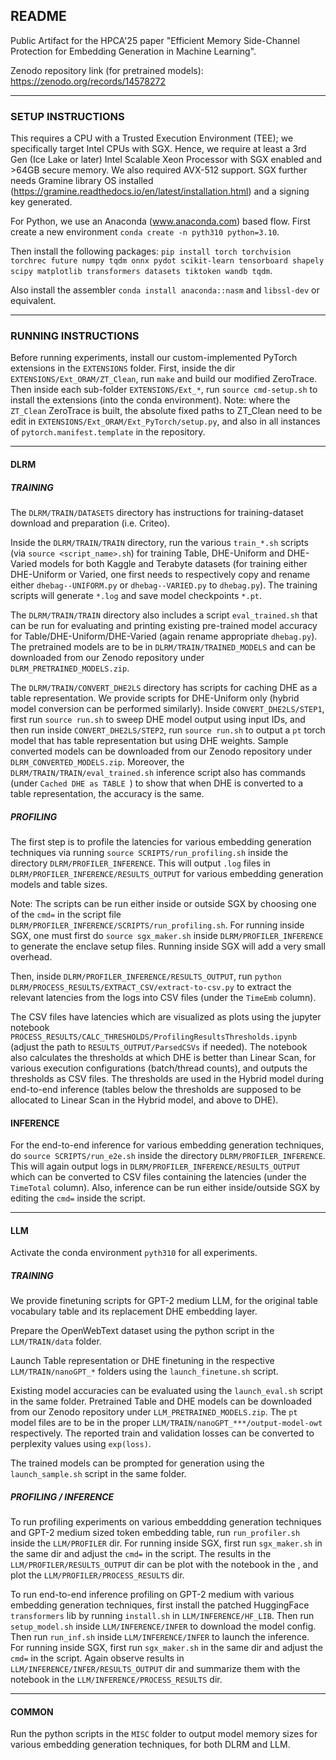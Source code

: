 
## README

Public Artifact for the HPCA'25 paper "Efficient Memory Side-Channel Protection for Embedding Generation in Machine Learning".

Zenodo repository link (for pretrained models): https://zenodo.org/records/14578272

---


### SETUP INSTRUCTIONS

This requires a CPU with a Trusted Execution Environment (TEE); we specifically target Intel CPUs with SGX. 
Hence, we require at least a 3rd Gen (Ice Lake or later) Intel Scalable Xeon Processor with SGX enabled and >64GB secure memory.
We also required AVX-512 support.
SGX further needs Gramine library OS installed (https://gramine.readthedocs.io/en/latest/installation.html) and a signing key generated.

For Python, we use an Anaconda (www.anaconda.com) based flow.
First create a new environment `conda create -n pyth310 python=3.10`.

Then install the following packages:
`pip install torch torchvision torchrec future numpy tqdm onnx pydot scikit-learn tensorboard shapely scipy matplotlib transformers datasets tiktoken wandb tqdm`.

Also install the assembler `conda install anaconda::nasm` and `libssl-dev` or equivalent.

---

### RUNNING INSTRUCTIONS

Before running experiments, install our custom-implemented PyTorch extensions in the `EXTENSIONS` folder.
First, inside the dir `EXTENSIONS/Ext_ORAM/ZT_Clean`, run `make` and build our modified ZeroTrace.
Then inside each sub-folder `EXTENSIONS/Ext_*`, run `source cmd-setup.sh` to install the extensions (into the conda environment).
Note: where the `ZT_Clean` ZeroTrace is built, the absolute fixed paths to ZT_Clean need to be edit in `EXTENSIONS/Ext_ORAM/Ext_PyTorch/setup.py`, and also in all instances of `pytorch.manifest.template` in the repository.

---

#### DLRM

##### TRAINING 

The `DLRM/TRAIN/DATASETS` directory has instructions for training-dataset download and preparation (i.e. Criteo).

Inside the `DLRM/TRAIN/TRAIN` directory, run the various `train_*.sh` scripts (via `source <script_name>.sh`) for training Table, DHE-Uniform and DHE-Varied models for both Kaggle and Terabyte datasets (for training either DHE-Uniform or Varied, one first needs to respectively copy and rename either `dhebag--UNIFORM.py` or `dhebag--VARIED.py` to `dhebag.py`).
The training scripts will generate `*.log` and save model checkpoints `*.pt`.

The `DLRM/TRAIN/TRAIN` directory also includes a script `eval_trained.sh` that can be run for evaluating and printing existing pre-trained model accuracy for Table/DHE-Uniform/DHE-Varied (again rename appropriate `dhebag.py`). The pretrained models are to be in `DLRM/TRAIN/TRAINED_MODELS` and can be downloaded from our Zenodo repository under `DLRM_PRETRAINED_MODELS.zip`.

The `DLRM/TRAIN/CONVERT_DHE2LS` directory has scripts for caching DHE as a table representation. We provide scripts for DHE-Uniform only (hybrid model conversion can be performed similarly).
Inside `CONVERT_DHE2LS/STEP1`, first run `source run.sh` to sweep DHE model output using input IDs, and then run inside `CONVERT_DHE2LS/STEP2`, run `source run.sh` to output a `pt` torch model that has table representation but using DHE weights. Sample converted models can be downloaded from our Zenodo repository under `DLRM_CONVERTED_MODELS.zip`.
Moreover, the `DLRM/TRAIN/TRAIN/eval_trained.sh` inference script also has commands (under `Cached DHE as TABLE `) to show that when DHE is converted to a table representation, the accuracy is the same.


##### PROFILING

The first step is to profile the latencies for various embedding generation techniques via running `source SCRIPTS/run_profiling.sh` inside the directory `DLRM/PROFILER_INFERENCE`. 
This will output `.log` files in `DLRM/PROFILER_INFERENCE/RESULTS_OUTPUT` for various embedding generation models and table sizes.

Note: The scripts can be run either inside or outside SGX by choosing one of the `cmd=` in the script file `DLRM/PROFILER_INFERENCE/SCRIPTS/run_profiling.sh`. 
For running inside SGX, one must first do `source sgx_maker.sh` inside `DLRM/PROFILER_INFERENCE` to generate the enclave setup files.
Running inside SGX will add a very small overhead.

Then, inside `DLRM/PROFILER_INFERENCE/RESULTS_OUTPUT`, run `python DLRM/PROCESS_RESULTS/EXTRACT_CSV/extract-to-csv.py` to extract the relevant latencies from the logs into CSV files (under the `TimeEmb` column).

The CSV files have latencies which are visualized as plots using the jupyter notebook `PROCESS_RESULTS/CALC_THRESHOLDS/ProfilingResultsThresholds.ipynb` (adjust the path to `RESULTS_OUTPUT/ParsedCSVs` if needed).
The notebook also calculates the thresholds at which DHE is better than Linear Scan, for various execution configurations (batch/thread counts), and outputs the thresholds as CSV files.
The thresholds are used in the Hybrid model during end-to-end inference (tables below the thresholds are supposed to be allocated to Linear Scan in the Hybrid model, and above to DHE).


#### INFERENCE

For the end-to-end inference for various embedding generation techniques, do `source SCRIPTS/run_e2e.sh` inside the directory `DLRM/PROFILER_INFERENCE`. 
This will again output logs in `DLRM/PROFILER_INFERENCE/RESULTS_OUTPUT` which can be converted to CSV files containing the latencies (under the `TimeTotal` column).
Also, inference can be run either inside/outside SGX by editing the `cmd=` inside the script.


---



#### LLM

Activate the conda environment `pyth310` for all experiments.

##### TRAINING 

We provide finetuning scripts for GPT-2 medium LLM, for the original table vocabulary table and its replacement DHE embedding layer.

Prepare the OpenWebText dataset using the python script in the `LLM/TRAIN/data` folder.

Launch Table representation or DHE finetuning in the respective `LLM/TRAIN/nanoGPT_*` folders using the `launch_finetune.sh` script. 

Existing model accuracies can be evaluated using the `launch_eval.sh` script in the same folder. 
Pretrained Table and DHE models can be downloaded from our Zenodo repository under `LLM_PRETRAINED_MODELS.zip`. The `pt` model files are to be in the proper `LLM/TRAIN/nanoGPT_***/output-model-owt` respectively.
The reported train and validation losses can be converted to perplexity values using `exp(loss)`.

The trained models can be prompted for generation using the `launch_sample.sh` script in the same folder.


##### PROFILING / INFERENCE 

To run profiling experiments on various embeddding generation techniques and GPT-2 medium sized token embedding table, run `run_profiler.sh` inside the `LLM/PROFILER` dir.
For running inside SGX, first run `sgx_maker.sh` in the same dir and adjust the `cmd=` in the script.
The results in the `LLM/PROFILER/RESULTS_OUTPUT` dir can be plot with the notebook in the , and plot the `LLM/PROFILER/PROCESS_RESULTS` dir.

To run end-to-end inference profiling on GPT-2 medium with various embedding generation techniques, first install the patched HuggingFace `transformers` lib by running `install.sh` in `LLM/INFERENCE/HF_LIB`.
Then run `setup_model.sh` inside `LLM/INFERENCE/INFER` to download the model config.  
Then run `run_inf.sh` inside `LLM/INFERENCE/INFER` to launch the inference.  
For running inside SGX, first run `sgx_maker.sh` in the same dir and adjust the `cmd=` in the script.
Again observe results in `LLM/INFERENCE/INFER/RESULTS_OUTPUT` dir and summarize them with the notebook in the `LLM/INFERENCE/PROCESS_RESULTS` dir.



---


#### COMMON

Run the python scripts in the `MISC` folder to output model memory sizes for various embedding generation techniques, for both DLRM and LLM.




